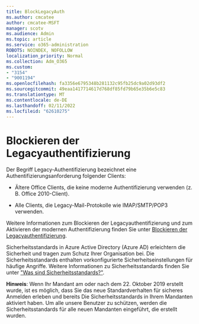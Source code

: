 ```yaml
---
title: BlockLegacyAuth
ms.author: cmcatee
author: cmcatee-MSFT
manager: scotv
ms.audience: Admin
ms.topic: article
ms.service: o365-administration
ROBOTS: NOINDEX, NOFOLLOW
localization_priority: Normal
ms.collection: Adm_O365
ms.custom:
- "3154"
- "9001194"
ms.openlocfilehash: fa3356e6795348b281132c95fb25dc9a02d93df2
ms.sourcegitcommit: 49eaa1417714617d768df85fd79b65e35b6e5c83
ms.translationtype: MT
ms.contentlocale: de-DE
ms.lasthandoff: 02/11/2022
ms.locfileid: "62610275"
---
```

# <a name="blocking-legacy-authentication"></a>Blockieren der Legacyauthentifizierung

Der Begriff Legacy-Authentifizierung bezeichnet eine Authentifizierungsanforderung folgender Clients:

- Ältere Office Clients, die keine moderne Authentifizierung verwenden (z. B. Office 2010-Client).

- Alle Clients, die Legacy-Mail-Protokolle wie IMAP/SMTP/POP3 verwenden.

Weitere Informationen zum Blockieren der Legacyauthentifizierung und zum Aktivieren der modernen Authentifizierung finden Sie unter [Blockieren der Legacyauthentifizierung](https://docs.microsoft.com/azure/active-directory/conditional-access/concept-conditional-access-block-legacy-authentication).

Sicherheitsstandards in Azure Active Directory (Azure AD) erleichtern die Sicherheit und tragen zum Schutz Ihrer Organisation bei. Die Sicherheitsstandards enthalten vorkonfigurierte Sicherheitseinstellungen für häufige Angriffe.
Weitere Informationen zu Sicherheitsstandards finden Sie unter ["Was sind Sicherheitsstandards?"](https://docs.microsoft.com/azure/active-directory/fundamentals/concept-fundamentals-security-defaults). 

**Hinweis**: Wenn Ihr Mandant am oder nach dem 22. Oktober 2019 erstellt wurde, ist es möglich, dass Sie das neue Standardverhalten für sicheres Anmelden erleben und bereits Die Sicherheitsstandards in Ihrem Mandanten aktiviert haben.  Um alle unsere Benutzer zu schützen, werden die Sicherheitsstandards für alle neuen Mandanten eingeführt, die erstellt wurden.
